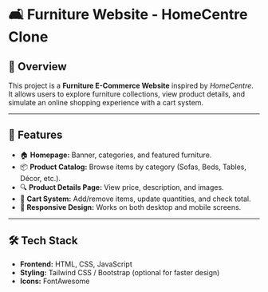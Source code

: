 # 🛋️ Furniture Website - HomeCentre Clone

## 📌 Overview
This project is a **Furniture E-Commerce Website** inspired by *HomeCentre*.  
It allows users to explore furniture collections, view product details, and simulate an online shopping experience with a cart system.  

---

## 🎯 Features
- 🏠 **Homepage:** Banner, categories, and featured furniture.  
- 📦 **Product Catalog:** Browse items by category (Sofas, Beds, Tables, Décor, etc.).  
- 🔍 **Product Details Page:** View price, description, and images.  
- 🛒 **Cart System:** Add/remove items, update quantities, and check total.  
- 📱 **Responsive Design:** Works on both desktop and mobile screens.  

---

## 🛠️ Tech Stack
- **Frontend:** HTML, CSS, JavaScript  
- **Styling:** Tailwind CSS / Bootstrap (optional for faster design)  
- **Icons:** FontAwesome  

